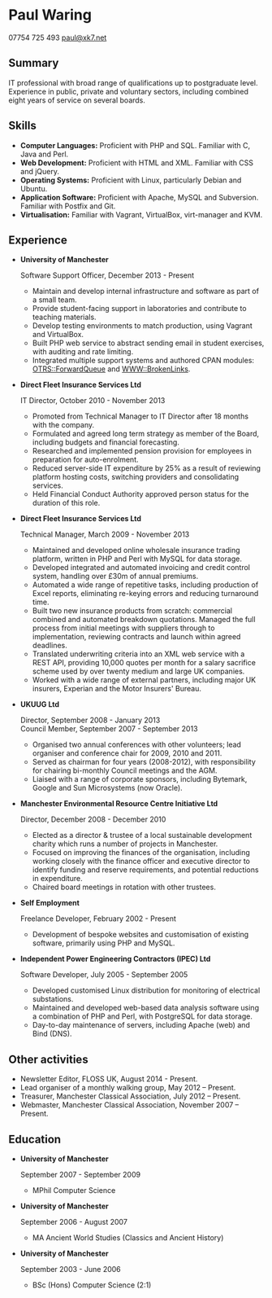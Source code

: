 Paul Waring
===========

07754 725 493
paul@xk7.net

Summary
-------

IT professional with broad range of qualifications up to postgraduate level. Experience in public, private and voluntary sectors, including combined eight years of service on several boards.

Skills
------

*   **Computer Languages:** Proficient with PHP and SQL. Familiar with C, Java and Perl.
*   **Web Development:** Proficient with HTML and XML. Familiar with CSS and jQuery.
*   **Operating Systems:** Proficient with Linux, particularly Debian and Ubuntu.
*   **Application Software:** Proficient with Apache, MySQL and Subversion. Familiar with Postfix and Git.
*   **Virtualisation:** Familiar with Vagrant, VirtualBox, virt-manager and KVM.

Experience
----------

*   **University of Manchester**

    Software Support Officer, December 2013 - Present
    
    - Maintain and develop internal infrastructure and software as part of a small team.
    - Provide student-facing support in laboratories and contribute to teaching materials.
    - Develop testing environments to match production, using Vagrant and VirtualBox.
    - Built PHP web service to abstract sending email in student exercises, with auditing and rate limiting.
    - Integrated multiple support systems and authored CPAN modules: [OTRS::ForwardQueue](https://metacpan.org/pod/OTRS::ForwardQueue) and [WWW::BrokenLinks](https://metacpan.org/pod/WWW::BrokenLinks).

*   **Direct Fleet Insurance Services Ltd**

    IT Director, October 2010 - November 2013

    - Promoted from Technical Manager to IT Director after 18 months with the company.
    - Formulated and agreed long term strategy as member of the Board, including budgets and financial forecasting.
    - Researched and implemented pension provision for employees in preparation for auto-enrolment.
    - Reduced server-side IT expenditure by 25% as a result of reviewing platform hosting costs, switching providers and consolidating services.
    - Held Financial Conduct Authority approved person status for the duration of this role.
    
*   **Direct Fleet Insurance Services Ltd**

    Technical Manager, March 2009 - November 2013

    - Maintained and developed online wholesale insurance trading platform, written in PHP and Perl with MySQL for data storage.
    - Developed integrated and automated invoicing and credit control system, handling over £30m of annual premiums.
    - Automated a wide range of repetitive tasks, including production of Excel reports, eliminating re-keying errors and reducing turnaround time.
    - Built two new insurance products from scratch: commercial combined and automated breakdown quotations. Managed the full process from initial meetings with suppliers through to implementation, reviewing contracts and launch within agreed deadlines.
    - Translated underwriting criteria into an XML web service with a REST API, providing 10,000 quotes per month for a salary sacrifice scheme used by over twenty medium and large UK companies.
    - Worked with a wide range of external partners, including major UK insurers, Experian and the Motor Insurers' Bureau.

*   **UKUUG Ltd**

    Director, September 2008 - January 2013  
    Council Member, September 2007 - September 2013

    - Organised two annual conferences with other volunteers; lead organiser and conference chair for 2009, 2010 and 2011.
    - Served as chairman for four years (2008-2012), with responsibility for chairing bi-monthly Council meetings and the AGM.
    - Liaised with a range of corporate sponsors, including Bytemark, Google and Sun Microsystems (now Oracle).

*   **Manchester Environmental Resource Centre Initiative Ltd**

    Director, December 2008 - December 2010

    - Elected as a director & trustee of a local sustainable development charity which runs a number of projects in Manchester.
    - Focused on improving the finances of the organisation, including working closely with the finance officer and executive director to identify funding and reserve requirements, and potential reductions in expenditure.
    - Chaired board meetings in rotation with other trustees.
    
*   **Self Employment**

    Freelance Developer, February 2002 - Present

    - Development of bespoke websites and customisation of existing software, primarily using PHP and MySQL.

*   **Independent Power Engineering Contractors (IPEC) Ltd**

    Software Developer, July 2005 - September 2005

    - Developed customised Linux distribution for monitoring of electrical substations.
    - Maintained and developed web-based data analysis software using a combination of PHP and Perl, with PostgreSQL for data storage.
    - Day-to-day maintenance of servers, including Apache (web) and Bind (DNS).
 
Other activities
----------------

* Newsletter Editor, FLOSS UK, August 2014 - Present.
* Lead organiser of a monthly walking group, May 2012 – Present.
* Treasurer, Manchester Classical Association, July 2012 – Present.
* Webmaster, Manchester Classical Association, November 2007 – Present.

Education
---------

*   **University of Manchester**

    September 2007 - September 2009

    - MPhil Computer Science

*   **University of Manchester**

    September 2006 - August 2007

    - MA Ancient World Studies (Classics and Ancient History)

*   **University of Manchester**

    September 2003 - June 2006

    - BSc (Hons) Computer Science (2:1)


